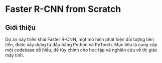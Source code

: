 # Faster R-CNN from Scratch
## Giới thiệu
Dự án này triển khai Faster R-CNN, một mô hình phát hiện đối tượng tiên tiến, được xây dựng từ đầu bằng Python và PyTorch. Mục tiêu là cung cấp một codebase dễ hiểu, dễ tùy chỉnh cho học tập và nghiên cứu về thị giác máy tính.
